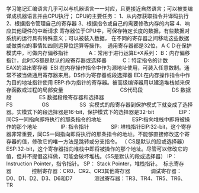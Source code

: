 学习笔记汇编语言几乎可以与机器语言一一对应，且更接近自然语言；可以被变编译成机器语言并由CPU执行；
CPU的主要任务：
1、从内存获取指令并译码执行2、根据指令管理自己的寄存器
3、根据指令或自己的需要修改内存的内容
4、响应其他硬件的中断请求 寄存器位于CPU中，可保存特定长度的数据，有些数据对系统的运行具有特殊意义；可以被装入数据，
在不同的寄存器之间移动这些数据或做类似的事情如四则运算位运算等操作。 
通用寄存器都是32位，ＡＣＤ在保护模式中，可做内存偏移指针             
A：常用于进行运算E*X系列：
B：内存偏移指针，此时DS都是默认的段寄存器或选择器          
C：特定指令的计数          
D: EAX的溢出寄存器 
ESI:在内存操作指令中作为源地址使用，可装入任意数制。通常不被当做通用寄存器来用。DS作为寄存器或段选择器
EDI:在内存操作指令中作为目的地址指针使用
EBP:作为指针的寄存器。被高级编译器用以建造堆栈帧来保存函数或过程的局部变量                                      
CS代码段                   
DS 数据段                  
ES 数据段段寄存器和选择器                                         
FS                   
GS                    
SS  实模式的段寄存器到保护模式下就变成了选择器。实模式下的段选择器是16-bit，保护模式下的选择器是32-bit                
EIP：同CS一同指向即将执行的那条指令的地址                    
ESP:指向堆栈中即将被操作的那个地址               
IP: 指令指针              
SP: 堆栈指针EIP:32-bit，这个寄存器非常重要，同CS一同指向即将执行的那条指令的地址。不能够直接修改这个寄存器的值，修改它的唯一方法是跳转或分支指令。
（ CS是默认的段或选择器）
ESP:32-bit，这个寄存器指向堆栈中即将被操作的那个地址。尽管可以修改它的值，但并不提倡这样做，可能会破坏堆栈。（SS是默认的段或选择器）
IP： Instruction Pointer，指令指针。
SP： Stack Pointer，堆栈指针。 
标志寄存器             
控制寄存器：CR0、CR2、CR3其他寄存器             
调试寄存器：D0、D1、D2、D3、D6和D7              
测试寄存器：TR3、TR4、TR5、TR6、TR 

